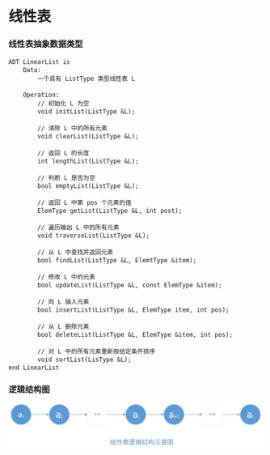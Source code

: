 # 线性表


### 线性表抽象数据类型

~~~
ADT LinearList is 
	Data:
		一个具有 ListType 类型线性表 L

	Operation:
		// 初始化 L 为空
		void initList(ListType &L);	

		// 清除 L 中的所有元素
		void clearList(ListType &L);

		// 返回 L 的长度
		int lengthList(ListType &L);

		// 判断 L 是否为空
		bool emptyList(ListType &L);

		// 返回 L 中第 pos 个元素的值	
		ElemType getList(ListType &L, int post);	

		// 遍历输出 L 中的所有元素
		void traverseList(ListType &L);	

		// 从 L 中查找并返回元素
		bool findList(ListType &L, ElemtType &item);	

		// 修改 L 中的元素
		bool updateList(ListType &L, const ElemType &item);	

		// 向 L 插入元素
		bool insertList(ListType &L, ElemType item, int pos);	

		// 从 L 删除元素
		bool deleteList(ListType &L, ElemType &item, int pos);	

		// 对 L 中的所有元素重新按给定条件排序
		void sortList(LisType &L);	
end LinearList
~~~


### 逻辑结构图
![image](https://github.com/cikewang/DataStruct/blob/master/Z_Images/01_line_table.jpg)
